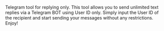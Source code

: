 Telegram tool for replying only. This tool allows you to send unlimited text replies via a Telegram BOT using User ID only. Simply input the User ID of the recipient and start sending your messages without any restrictions. Enjoy!
